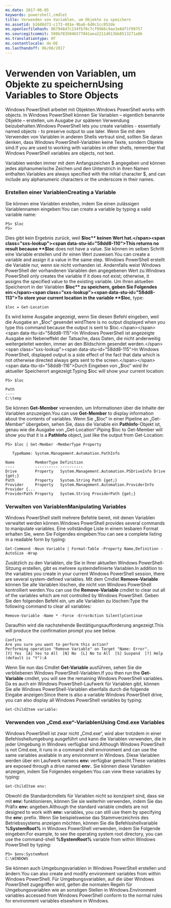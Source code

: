 ```yaml
---
ms.date: 2017-06-05
keywords: powershell,cmdlet
title: Verwenden von Variablen, um Objekte zu speichern
ms.assetid: b1688d73-c173-491e-9ba6-6d0c1cc852de
ms.openlocfilehash: 067948d7c234fb70c7cf9966c9ae3e8df1f99757
ms.sourcegitcommit: 598b7835046577841aea2211d613bb8513271a8b
ms.translationtype: HT
ms.contentlocale: de-DE
ms.lasthandoff: 06/08/2017
---
```

# <a name="using-variables-to-store-objects"></a><span data-ttu-id="58dd8-103">Verwenden von Variablen, um Objekte zu speichern</span><span class="sxs-lookup"><span data-stu-id="58dd8-103">Using Variables to Store Objects</span></span>
<span data-ttu-id="58dd8-104">Windows PowerShell arbeitet mit Objekten.</span><span class="sxs-lookup"><span data-stu-id="58dd8-104">Windows PowerShell works with objects.</span></span> <span data-ttu-id="58dd8-105">In Windows PowerShell können Sie Variablen – eigentlich benannte Objekte – erstellen, um Ausgabe zur späteren Verwendung beizubehalten.</span><span class="sxs-lookup"><span data-stu-id="58dd8-105">Windows PowerShell lets you create variables - essentially named objects - to preserve output to use later.</span></span> <span data-ttu-id="58dd8-106">Wenn Sie mit dem Verwenden von Variablen in anderen Shells vertraut sind, sollten Sie daran denken, dass Windows PowerShell-Variablen keine Texte, sondern Objekte sind.</span><span class="sxs-lookup"><span data-stu-id="58dd8-106">If you are used to working with variables in other shells, remember that Windows PowerShell variables are objects, not text.</span></span>

<span data-ttu-id="58dd8-107">Variablen werden immer mit dem Anfangszeichen $ angegeben und können jedes alphanumerische Zeichen und den Unterstrich in ihren Namen enthalten.</span><span class="sxs-lookup"><span data-stu-id="58dd8-107">Variables are always specified with the initial character $, and can include any alphanumeric characters or the underscore in their names.</span></span>

### <a name="creating-a-variable"></a><span data-ttu-id="58dd8-108">Erstellen einer Variablen</span><span class="sxs-lookup"><span data-stu-id="58dd8-108">Creating a Variable</span></span>
<span data-ttu-id="58dd8-109">Sie können eine Variablen erstellen, indem Sie einen zulässigen Variablennamen eingeben:</span><span class="sxs-lookup"><span data-stu-id="58dd8-109">You can create a variable by typing a valid variable name:</span></span>

```
PS> $loc
PS>
```

<span data-ttu-id="58dd8-110">Dies gibt kein Ergebnis zurück, weil **$loc** keinen Wert hat.</span><span class="sxs-lookup"><span data-stu-id="58dd8-110">This returns no result because **$loc** does not have a value.</span></span> <span data-ttu-id="58dd8-111">Sie können im selben Schritt eine Variable erstellen und ihr einen Wert zuweisen.</span><span class="sxs-lookup"><span data-stu-id="58dd8-111">You can create a variable and assign it a value in the same step.</span></span> <span data-ttu-id="58dd8-112">Windows PowerShell erstellt die Variable nur, wenn sie nicht vorhanden ist. Andernfalls weist Windows PowerShell der vorhandenen Variablen den angegebenen Wert zu.</span><span class="sxs-lookup"><span data-stu-id="58dd8-112">Windows PowerShell only creates the variable if it does not exist; otherwise, it assigns the specified value to the existing variable.</span></span> <span data-ttu-id="58dd8-113">Um Ihren aktuellen Speicherort in der Variablen **$loc** zu speichern, geben Sie Folgendes ein:</span><span class="sxs-lookup"><span data-stu-id="58dd8-113">To store your current location in the variable **$loc**, type:</span></span>

```
$loc = Get-Location
```

<span data-ttu-id="58dd8-114">Es wird keine Ausgabe angezeigt, wenn Sie diesen Befehl eingeben, weil die Ausgabe an „$loc“ gesendet wird</span><span class="sxs-lookup"><span data-stu-id="58dd8-114">There is no output displayed when you type this command because the output is sent to $loc.</span></span> <span data-ttu-id="58dd8-115">In Windows PowerShell ist angezeigte Ausgabe ein Nebeneffekt der Tatsache, dass Daten, die nicht anderweitig weitergeleitet werden, immer an den Bildschirm gesendet werden.</span><span class="sxs-lookup"><span data-stu-id="58dd8-115">In Windows PowerShell, displayed output is a side effect of the fact that data which is not otherwise directed always gets sent to the screen.</span></span> <span data-ttu-id="58dd8-116">Durch Eingeben von „$loc“ wird Ihr aktueller Speicherort angezeigt:</span><span class="sxs-lookup"><span data-stu-id="58dd8-116">Typing $loc will show your current location:</span></span>

```
PS> $loc

Path
----
C:\temp
```

<span data-ttu-id="58dd8-117">Sie können **Get-Member** verwenden, um Informationen über die Inhalte der Variablen anzuzeigen.</span><span class="sxs-lookup"><span data-stu-id="58dd8-117">You can use **Get-Member** to display information about the contents of variables.</span></span> <span data-ttu-id="58dd8-118">Wenn Sie „$loc“ in einer Pipeline an „Get-Member“ übergeben, sehen Sie, dass die Variable ein **PathInfo**-Objekt ist, genau wie die Ausgabe von „Get-Location“:</span><span class="sxs-lookup"><span data-stu-id="58dd8-118">Piping $loc to Get-Member will show you that it is a **PathInfo** object, just like the output from Get-Location:</span></span>

```
PS> $loc | Get-Member -MemberType Property

   TypeName: System.Management.Automation.PathInfo

Name         MemberType Definition
----         ---------- ----------
Drive        Property   System.Management.Automation.PSDriveInfo Drive {get;}
Path         Property   System.String Path {get;}
Provider     Property   System.Management.Automation.ProviderInfo Provider {...
ProviderPath Property   System.String ProviderPath {get;}
```

### <a name="manipulating-variables"></a><span data-ttu-id="58dd8-119">Verwalten von Variablen</span><span class="sxs-lookup"><span data-stu-id="58dd8-119">Manipulating Variables</span></span>
<span data-ttu-id="58dd8-120">Windows PowerShell stellt mehrere Befehle bereit, mit denen Variablen verwaltet werden können.</span><span class="sxs-lookup"><span data-stu-id="58dd8-120">Windows PowerShell provides several commands to manipulate variables.</span></span> <span data-ttu-id="58dd8-121">Eine vollständige Liste in einem lesbaren Format erhalten Sie, wenn Sie Folgendes eingeben:</span><span class="sxs-lookup"><span data-stu-id="58dd8-121">You can see a complete listing in a readable form by typing:</span></span>

```
Get-Command -Noun Variable | Format-Table -Property Name,Definition -AutoSize -Wrap
```

<span data-ttu-id="58dd8-122">Zusätzlich zu den Variablen, die Sie in Ihrer aktuellen Windows PowerShell-Sitzung erstellen, gibt es mehrere systemdefinierte Variablen.</span><span class="sxs-lookup"><span data-stu-id="58dd8-122">In addition to the variables you create in your current Windows PowerShell session, there are several system-defined variables.</span></span> <span data-ttu-id="58dd8-123">Mit dem Cmdlet **Remove-Variable** können Sie alle Variablen löschen, die nicht von Windows PowerShell kontrolliert werden.</span><span class="sxs-lookup"><span data-stu-id="58dd8-123">You can use the **Remove-Variable** cmdlet to clear out all of the variables which are not controlled by Windows PowerShell.</span></span> <span data-ttu-id="58dd8-124">Geben Sie den folgenden Befehl ein, um alle Variablen zu löschen:</span><span class="sxs-lookup"><span data-stu-id="58dd8-124">Type the following command to clear all variables:</span></span>

```
Remove-Variable -Name * -Force -ErrorAction SilentlyContinue
```

<span data-ttu-id="58dd8-125">Daraufhin wird die nachstehende Bestätigungsaufforderung angezeigt.</span><span class="sxs-lookup"><span data-stu-id="58dd8-125">This will produce the confirmation prompt you see below.</span></span>

```
Confirm
Are you sure you want to perform this action?
Performing operation "Remove Variable" on Target "Name: Error".
[Y] Yes  [A] Yes to All  [N] No  [L] No to All  [S] Suspend  [?] Help
(default is "Y"):A
```

<span data-ttu-id="58dd8-126">Wenn Sie nun das Cmdlet **Get-Variable** ausführen, sehen Sie die verbliebenen Windows PowerShell-Variablen.</span><span class="sxs-lookup"><span data-stu-id="58dd8-126">If you then run the **Get-Variable** cmdlet, you will see the remaining Windows PowerShell variables.</span></span> <span data-ttu-id="58dd8-127">Da es auch ein Windows PowerShell-Laufwerk für Variablen gibt, können Sie alle Windows PowerShell-Variablen ebenfalls durch die folgende Eingabe anzeigen:</span><span class="sxs-lookup"><span data-stu-id="58dd8-127">Since there is also a variable Windows PowerShell drive, you can also display all Windows PowerShell variables by typing:</span></span>

```
Get-ChildItem variable:
```

### <a name="using-cmdexe-variables"></a><span data-ttu-id="58dd8-128">Verwenden von „Cmd.exe“-Variablen</span><span class="sxs-lookup"><span data-stu-id="58dd8-128">Using Cmd.exe Variables</span></span>
<span data-ttu-id="58dd8-129">Windows PowerShell ist zwar nicht „Cmd.exe“, wird aber trotzdem in einer Befehlsshellumgebung ausgeführt und kann die Variablen verwenden, die in jeder Umgebung in Windows verfügbar sind.</span><span class="sxs-lookup"><span data-stu-id="58dd8-129">Although Windows PowerShell is not Cmd.exe, it runs in a command shell environment and can use the same variables available in any environment in Windows.</span></span> <span data-ttu-id="58dd8-130">Diese Variablen werden über ein Laufwerk namens **env:** verfügbar gemacht.</span><span class="sxs-lookup"><span data-stu-id="58dd8-130">These variables are exposed through a drive named **env**:.</span></span> <span data-ttu-id="58dd8-131">Sie können diese Variablen anzeigen, indem Sie Folgendes eingeben:</span><span class="sxs-lookup"><span data-stu-id="58dd8-131">You can view these variables by typing:</span></span>

```
Get-ChildItem env:
```

<span data-ttu-id="58dd8-132">Obwohl die Standardcmdlets für Variablen nicht so konzipiert sind, dass sie mit **env:** funktionieren, können Sie sie weiterhin verwenden, indem Sie das Präfix **env:** angeben.</span><span class="sxs-lookup"><span data-stu-id="58dd8-132">Although the standard variable cmdlets are not designed to work with **env:** variables, you can still use them by specifying the **env:** prefix.</span></span> <span data-ttu-id="58dd8-133">Wenn Sie beispielsweise das Stammverzeichnis des Betriebssystems anzeigen möchten, können Sie die Befehlsshellvariable **%SystemRoot%** in Windows PowerShell verwenden, indem Sie Folgende eingeben:</span><span class="sxs-lookup"><span data-stu-id="58dd8-133">For example, to see the operating system root directory, you can use the command-shell **%SystemRoot%** variable from within Windows PowerShell by typing:</span></span>

```
PS> $env:SystemRoot
C:\WINDOWS
```

<span data-ttu-id="58dd8-134">Sie können auch Umgebungsvariablen in Windows PowerShell erstellen und ändern.</span><span class="sxs-lookup"><span data-stu-id="58dd8-134">You can also create and modify environment variables from within Windows PowerShell.</span></span> <span data-ttu-id="58dd8-135">Für Umgebungsvariablen, auf die über Windows PowerShell zugegriffen wird, gelten die normalen Regeln für Umgebungsvariablen wie an sonstigen Stellen in Windows.</span><span class="sxs-lookup"><span data-stu-id="58dd8-135">Environment variables accessed from Windows PowerShell conform to the normal rules for environment variables elsewhere in Windows.</span></span>

